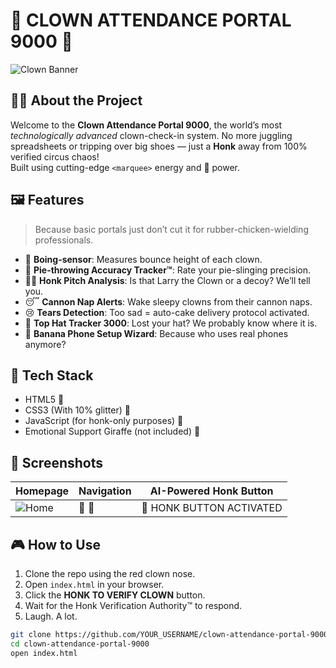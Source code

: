 # 🎪 CLOWN ATTENDANCE PORTAL 9000 🤡

![Clown Banner](https://media.giphy.com/media/l2JHRhAtnJSDNJ2py/giphy.gif)

## 🤹‍♂️ About the Project

Welcome to the **Clown Attendance Portal 9000**, the world’s most *technologically advanced* clown-check-in system. No more juggling spreadsheets or tripping over big shoes — just a **Honk** away from 100% verified circus chaos!  
Built using cutting-edge `<marquee>` energy and 🤡 power.

## 🖼 Features

> Because basic portals just don’t cut it for rubber-chicken-wielding professionals.

- 🎯 **Boing-sensor**: Measures bounce height of each clown.
- 🥧 **Pie-throwing Accuracy Tracker™**: Rate your pie-slinging precision.
- 🕵️‍♀️ **Honk Pitch Analysis**: Is that Larry the Clown or a decoy? We’ll tell you.
- 😴 **Cannon Nap Alerts**: Wake sleepy clowns from their cannon naps.
- 😢 **Tears Detection**: Too sad = auto-cake delivery protocol activated.
- 🎩 **Top Hat Tracker 3000**: Lost your hat? We probably know where it is.
- 📱 **Banana Phone Setup Wizard**: Because who uses real phones anymore?

## 🎉 Tech Stack

- HTML5 🍭
- CSS3 (With 10% glitter) 💅
- JavaScript (for honk-only purposes) 🧠
- Emotional Support Giraffe (not included) 🦒

## 📸 Screenshots

| Homepage | Navigation | AI-Powered Honk Button |
|---------|------------|------------------------|
| ![Home](https://media.giphy.com/media/l2JHRhAtnJSDNJ2py/giphy.gif) | 🧭 🤹 | 🔴 HONK BUTTON ACTIVATED |

## 🎮 How to Use

1. Clone the repo using the red clown nose.
2. Open `index.html` in your browser.
3. Click the **HONK TO VERIFY CLOWN** button.
4. Wait for the Honk Verification Authority™ to respond.
5. Laugh. A lot.

```bash
git clone https://github.com/YOUR_USERNAME/clown-attendance-portal-9000.git
cd clown-attendance-portal-9000
open index.html
